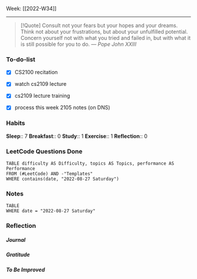 Week: [[2022-W34]]
- - -
>[!Quote]
> Consult not your fears but your hopes and your dreams. Think not about your frustrations, but about your unfulfilled potential. Concern yourself not with what you tried and failed in, but with what it is still possible for you to do.
> — <cite>Pope John XXIII</cite>
### To-do-list
- [x] CS2100 recitation
- [x] watch cs2109 lecture
- [x] cs2109 lecture training
- [x] process this week 2105 notes (on DNS)




### Habits
**Sleep**:: 7
**Breakfast**:: 0
**Study**:: 1
**Exercise**:: 1
**Reflection**:: 0

### LeetCode Questions Done
```dataview
TABLE difficulty AS Difficulty, topics AS Topics, performance AS Performance
FROM (#LeetCode) AND -"Templates"
WHERE contains(date, "2022-08-27 Saturday") 
```

### Notes
```dataview
TABLE
WHERE date = "2022-08-27 Saturday"
```

### Reflection
##### Journal
##### Gratitude
##### To Be Improved